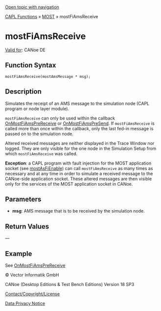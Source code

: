 [Open topic with navigation](../../../../../CANoeDEFamily.htm#Topics/CAPLFunctions/MOST/Functions/CAPLfunctionMOSTFiAmsReceive.md)

[CAPL Functions](../../CAPLfunctions.md) » [MOST](../CAPLfunctionsMOSTOverview.md) » mostFiAmsReceive

# mostFiAmsReceive

[Valid for](../../../Shared/FeatureAvailability.md): CANoe DE

## Function Syntax

```
mostFiAmsReceive(mostAmsMessage * msg);
```

## Description

Simulates the receipt of an AMS message to the simulation node (CAPL program or node layer module).

`mostFiAmsReceive` can only be used within the callback [OnMostFiAmsPreReceive](../EventProcedures/CAPLfunctionOnMOSTFiAmsPreReceive.md) or [OnMostFiAmsPreSend](../EventProcedures/CAPLfunctionOnMOSTFiAmsPreSend.md). If `mostFiAmsReceive` is called more than once within the callback, only the last fed-in message is passed on to the simulation node.

Altered received messages are neither displayed in the Trace Window nor logged. They are only visible for the one node in the Simulation Setup from which `mostFiAmsReceive` was called.

**Exception**: a CAPL program with fault injection for the MOST application socket (see [mostAsFiEnable](CAPLfunctionMOSTAsFiEnable.md)) can call `mostFiAmsReceive` as many times as necessary and at any time in order to simulate a received message to the CANoe-side application socket. These altered messages are then visible only for the services of the MOST application socket in CANoe.

## Parameters

- **msg**: AMS message that is to be received by the simulation node.

## Return Values

—

## Example

See [OnMostFiAmsPreReceive](../EventProcedures/CAPLfunctionOnMOSTFiAmsPreReceive.md)

© Vector Informatik GmbH

CANoe (Desktop Editions & Test Bench Editions) Version 18 SP3

[Contact/Copyright/License](../../../Shared/ContactCopyrightLicense.md)

[Data Privacy Notice](https://www.vector.com/int/en/company/get-info/privacy-policy/)